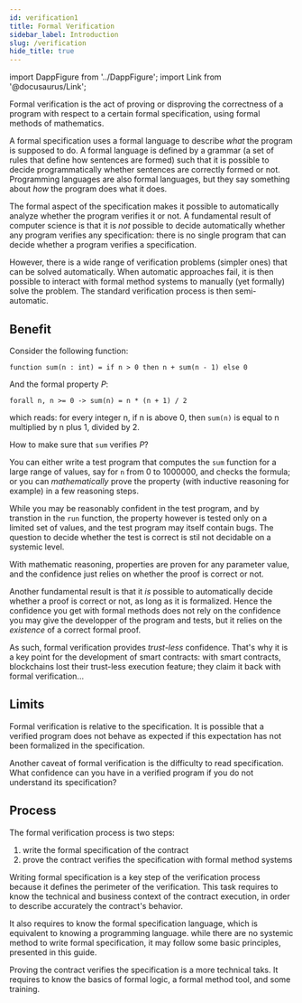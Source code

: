 ```yaml
---
id: verification1
title: Formal Verification
sidebar_label: Introduction
slug: /verification
hide_title: true
---
```

import DappFigure from '../DappFigure';
import Link from '@docusaurus/Link';

<DappFigure img='verification.svg' width='30%'/>

Formal verification is the act of proving or disproving the correctness of a program with respect to a certain formal specification, using formal methods of mathematics.

A formal specification uses a formal language to describe *what* the program is supposed to do. A formal language is defined by a grammar (a set of rules that define how sentences are formed) such that it is possible to decide programmatically whether sentences are correctly formed or not. Programming languages are also formal languages, but they say something about *how* the program does what it does.

The formal aspect of the specification makes it possible to automatically analyze whether the program verifies it or not. A fundamental result of computer science is that it is *not* possible to decide automatically whether any program verifies any specification: there is no single program that can decide whether a program verifies a specification.


However, there is a wide range of verification problems (simpler ones) that can be solved automatically. When automatic approaches fail, it is then possible to interact with formal method systems to manually (yet formally) solve the problem. The standard verification process is then semi-automatic.

## Benefit

Consider the following function:

```archetype
function sum(n : int) = if n > 0 then n + sum(n - 1) else 0
```

And the formal property *P*:

```archetype
forall n, n >= 0 -> sum(n) = n * (n + 1) / 2
```

which reads: for every integer n, if n is above 0, then `sum(n)` is equal to n multiplied by n plus 1, divided by 2.

How to make sure that `sum` verifies *P*?

You can either write a test program that computes the `sum` function for a large range of values, say for `n` from 0 to 1000000, and checks the formula; or you can *mathematically* prove the property (with inductive reasoning for example) in a few reasoning steps.

While you may be reasonably confident in the test program, and by transtion in the `run` function, the property however is tested only on a limited set of values, and the test program may itself contain bugs. The question to decide whether the test is correct is stil not decidable on a systemic level.

With mathematic reasoning, properties are proven for any parameter value, and the confidence just relies on whether the proof is correct or not.

Another fundamental result is that it *is* possible to automatically decide whether a proof is correct or not, as long as it is formalized. Hence the confidence you get with formal methods does not rely on the confidence you may give the developper of the program and tests, but it relies on the *existence* of a correct formal proof.

As such, formal verification provides *trust-less* confidence. That's why it is a key point for the development of smart contracts: with smart contracts, blockchains lost their trust-less execution feature; they claim it back with formal verification...

## Limits

Formal verification is relative to the specification. It is possible that a verified program does not behave as expected if this expectation has not been formalized in the specification.

Another caveat of formal verification is the difficulty to read specification. What confidence can you have in a verified program if you do not understand its specification?

## Process

The formal verification process is two steps:
1. write the formal specification of the contract
2. prove the contract verifies the specification with formal method systems

Writing formal specification is a key step of the verification process because it defines the perimeter of the verification. This task requires to know the technical and business context of the contract execution, in order to describe accurately the contract's behavior.

It also requires to know the formal specification language, which is equivalent to knowing a programming language. while there are no systemic method to write formal specification, it may follow some basic principles, presented in this <Link to='/docs/verification/specification'>guide</Link>.

Proving the contract verifies the specification is a more technical taks. It requires to know the basics of <Link to='/docs/verification/logic'>formal logic</Link>, a formal method <Link to='/docs/verification/tools'>tool</Link>, and some training.

